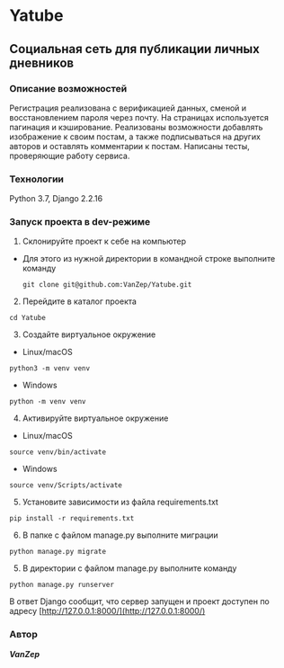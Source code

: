 # Yatube
## Социальная сеть для публикации личных дневников
### Описание возможностей
Регистрация реализована с верификацией данных, сменой и восстановлением пароля через почту. На страницах используется пагинация и кэширование. Реализованы возможности добавлять изображение к своим постам, а также подписываться на других авторов и оставлять комментарии к постам. Написаны тесты, проверяющие работу сервиса.
### Технологии
Python 3.7,
Django 2.2.16
### Запуск проекта в dev-режиме
1. Склонируйте проект к себе на компьютер
- Для этого из нужной директории в командной строке выполните команду
  ```
  git clone git@github.com:VanZep/Yatube.git
  ```
2. Перейдите в каталог проекта
```
cd Yatube
```
3. Создайте виртуальное окружение
- Linux/macOS

```
python3 -m venv venv
```
- Windows

```
python -m venv venv
```
4. Активируйте виртуальное окружение
- Linux/macOS

```
source venv/bin/activate
```
- Windows

```
source venv/Scripts/activate
```
5. Установите зависимости из файла requirements.txt
```
pip install -r requirements.txt
```
6. В папке с файлом manage.py выполните миграции
```
python manage.py migrate
```
5. В директории с файлом manage.py выполните команду
```
python manage.py runserver
```
В ответ Django сообщит, что сервер запущен и проект доступен по адресу [http://127.0.0.1:8000/](http://127.0.0.1:8000/)

### Автор
***VanZep***
